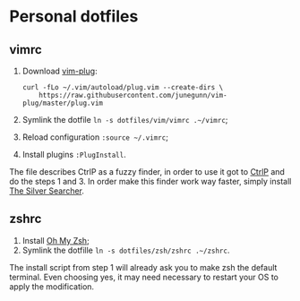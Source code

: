 # Personal dotfiles

## vimrc

1. Download [vim-plug](https://github.com/junegunn/vim-plug):

   ```shell
   curl -fLo ~/.vim/autoload/plug.vim --create-dirs \
       https://raw.githubusercontent.com/junegunn/vim-plug/master/plug.vim
   ```

2. Symlink the dotfile `ln -s dotfiles/vim/vimrc .~/vimrc`;

3. Reload configuration `:source ~/.vimrc`;

4. Install plugins `:PlugInstall`.

The file describes CtrlP as a fuzzy finder, in order to use it got to [CtrlP](https://ctrlpvim.github.io/ctrlp.vim/#installation) and do the steps 1 and 3. In order make this finder work way faster, simply install [The Silver Searcher](https://github.com/ggreer/the_silver_searcher). 



## zshrc

1. Install [Oh My Zsh](https://ohmyz.sh/);
2. Symlink the dotfille `ln -s dotfiles/zsh/zshrc .~/zshrc`.

The install script from step 1 will already ask you to make zsh the default terminal. Even choosing yes, it may need necessary to restart your OS to apply the modification.